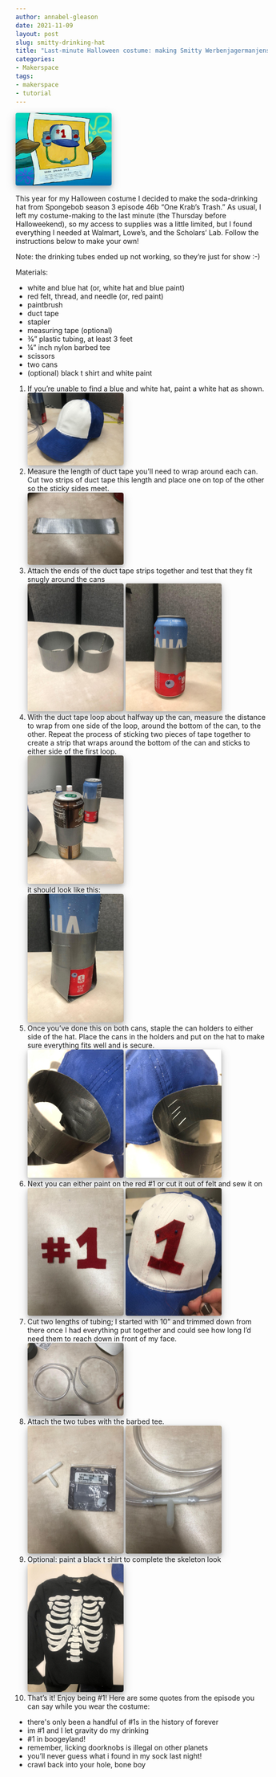 ```yaml
---
author: annabel-gleason
date: 2021-11-09
layout: post
slug: smitty-drinking-hat
title: "Last-minute Halloween costume: making Smitty Werbenjagermanjensen’s soda-drinking hat"
categories:
- Makerspace
tags:
- makerspace
- tutorial
---
```

<style>
  img {
    box-shadow: 0 4px 8px 0 rgba(0, 0, 0, 0.2), 0 6px 20px 0 rgba(0, 0, 0, 0.19);
    border-radius: 4px;
    max-width: 20vw;
  }
  h2 {
    font-size: 18px; 
    text-decoration: underline; 
    color: #555;
  }
  pre.highlight {
    padding: 8px;
  }
</style>

![Smitty's soda drinking hat](/assets/post-media/smitty-hat/image8.png)

This year for my Halloween costume I decided to make the soda-drinking hat from Spongebob season 3 episode 46b “One Krab’s Trash.” As usual, I left my costume-making to the last minute (the Thursday before Halloweekend), so my access to supplies was a little limited, but I found everything I needed at Walmart, Lowe’s, and the Scholars’ Lab. Follow the instructions below to make your own!

Note: the drinking tubes ended up not working, so they’re just for show :-)

Materials:
- white and blue hat (or, white hat and blue paint)
- red felt, thread, and needle (or, red paint)
- paintbrush
- duct tape
- stapler
- measuring tape (optional)
- ⅜” plastic tubing, at least 3 feet
- ¼” inch nylon barbed tee
- scissors 
- two cans
- (optional) black t shirt and white paint

1. If you’re unable to find a blue and white hat, paint a white hat as shown.<br>
  ![the hat](/assets/post-media/smitty-hat/image5.jpg)
2. Measure the length of duct tape you’ll need to wrap around each can. Cut two strips of duct tape this length and place one on top of the other so the sticky sides meet.<br>
  ![Strip of tape](/assets/post-media/smitty-hat/image9.jpg)
3. Attach the ends of the duct tape strips together and test that they fit snugly around the cans<br>
  ![circles of tape](/assets/post-media/smitty-hat/image10.jpg)
  ![tape around the can](/assets/post-media/smitty-hat/image12.jpg)
4. With the duct tape loop about halfway up the can, measure the distance to wrap from one side of the loop, around the bottom of the can, to the other. Repeat the process of sticking two pieces of tape together to create a strip that wraps around the bottom of the can and sticks to either side of the first loop.<br> 
![tape around the can](/assets/post-media/smitty-hat/image6.jpg)<br>
it should look like this:<br> 
![tape around the can](/assets/post-media/smitty-hat/image7.jpg)
5. Once you’ve done this on both cans, staple the can holders to either side of the hat. Place the cans in the holders and put on the hat to make sure everything fits well and is secure.<br>
![tape on the left side](/assets/post-media/smitty-hat/image13.jpg)
![tape on the right side](/assets/post-media/smitty-hat/image4.jpg)
6. Next you can either paint on the red #1 or cut it out of felt and sew it on<br>
![tape on the left side](/assets/post-media/smitty-hat/image14.jpg)
![tape on the right side](/assets/post-media/smitty-hat/image1.jpg)
7. Cut two lengths of tubing; I started with 10” and trimmed down from there once I had everything put together and could see how long I’d need them to reach down in front of my face.<br>
![the tubes](/assets/post-media/smitty-hat/image3.jpg)
8. Attach the two tubes with the barbed tee.<br>
![tee](/assets/post-media/smitty-hat/image2.jpg)
![tee and tubes](/assets/post-media/smitty-hat/image11.jpg)
9. Optional: paint a black t shirt to complete the skeleton look<br>
![skeleton shirt](/assets/post-media/smitty-hat/image15.jpg)
10. That’s it! Enjoy being #1! Here are some quotes from the episode you can say while you wear the costume:

- there's only been a handful of #1s in the history of forever
- im #1 and I let gravity do my drinking
- #1 in boogeyland!
- remember, licking doorknobs is illegal on other planets
- you’ll never guess what i found in my sock last night! 
- crawl back into your hole, bone boy